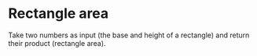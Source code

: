 # Rectangle area

Take two numbers as input (the base and height of a rectangle) and return their product (rectangle area).

